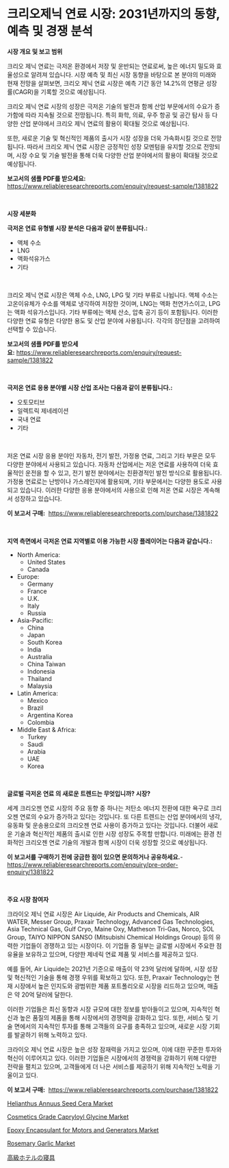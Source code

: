<p><h1>크리오제닉 연료 시장: 2031년까지의 동향, 예측 및 경쟁 분석</h1></p><p><strong>시장 개요 및 보고 범위</strong></p>
<p><p>크리오 제닉 연료는 극저온 환경에서 저장 및 운반되는 연료로써, 높은 에너지 밀도와 효율성으로 알려져 있습니다. 시장 예측 및 최신 시장 동향을 바탕으로 본 분야의 미래와 현재 전망을 살펴보면, 크리오 제닉 연료 시장은 예측 기간 동안 14.2%의 연평균 성장률(CAGR)을 기록할 것으로 예상됩니다. </p><p>크리오 제닉 연료 시장의 성장은 극저온 기술의 발전과 함께 산업 부문에서의 수요가 증가함에 따라 지속될 것으로 전망됩니다. 특히 화학, 의료, 우주 항공 및 공간 탐사 등 다양한 산업 분야에서 크리오 제닉 연료의 활용이 확대될 것으로 예상됩니다.</p><p>또한, 새로운 기술 및 혁신적인 제품의 출시가 시장 성장을 더욱 가속화시킬 것으로 전망됩니다. 따라서 크리오 제닉 연료 시장은 긍정적인 성장 모멘텀을 유지할 것으로 전망되며, 시장 수요 및 기술 발전을 통해 더욱 다양한 산업 분야에서의 활용이 확대될 것으로 예상됩니다.</p></p>
<p><strong>보고서의 샘플 PDF를 받으세요:</strong> <a href="https://www.reliableresearchreports.com/enquiry/request-sample/1381822">https://www.reliableresearchreports.com/enquiry/request-sample/1381822</a></p>
<p>&nbsp;</p>
<p><strong>시장 세분화</strong></p>
<p><strong>극저온 연료 유형별 시장 분석은 다음과 같이 분류됩니다.:</strong></p>
<p><ul><li>액체 수소</li><li>LNG</li><li>액화석유가스</li><li>기타</li></ul></p>
<p>&nbsp;</p>
<p><p>크리오 제닉 연료 시장은 액체 수소, LNG, LPG 및 기타 부류로 나뉩니다. 액체 수소는 고온이유체가 수소를 액체로 냉각하여 저장한 것이며, LNG는 액화 천연가스이고, LPG는 액화 석유가스입니다. 기타 부류에는 액체 산소, 압축 공기 등이 포함됩니다. 이러한 다양한 연료 유형은 다양한 용도 및 산업 분야에 사용됩니다. 각각의 장단점을 고려하여 선택할 수 있습니다.</p></p>
<p><strong>보고서의 샘플 PDF를 받으세요:</strong>&nbsp;<a href="https://www.reliableresearchreports.com/enquiry/request-sample/1381822">https://www.reliableresearchreports.com/enquiry/request-sample/1381822</a></p>
<p>&nbsp;</p>
<p><strong> 극저온 연료 응용 분야별 시장 산업 조사는 다음과 같이 분류됩니다.:</strong></p>
<p><ul><li>오토모티브</li><li>일렉트릭 제네레이션</li><li>국내 연료</li><li>기타</li></ul></p>
<p>&nbsp;</p>
<p><p>저온 연료 시장 응용 분야인 자동차, 전기 발전, 가정용 연료, 그리고 기타 부문은 모두 다양한 분야에서 사용되고 있습니다. 자동차 산업에서는 저온 연료를 사용하여 더욱 효율적인 운전을 할 수 있고, 전기 발전 분야에서는 친환경적인 발전 방식으로 활용됩니다. 가정용 연료로는 난방이나 가스레인지에 활용되며, 기타 부문에서는 다양한 용도로 사용되고 있습니다. 이러한 다양한 응용 분야에서의 사용으로 인해 저온 연료 시장은 계속해서 성장하고 있습니다.</p></p>
<p><strong>이 보고서 구매:</strong>&nbsp; <a href="https://www.reliableresearchreports.com/purchase/1381822">https://www.reliableresearchreports.com/purchase/1381822</a></p>
<p>&nbsp;</p>
<p><strong>지역 측면에서 극저온 연료 지역별로 이용 가능한 시장 플레이어는 다음과 같습니다.:</strong></p>
<p><ul>
    <li>
        North America:
        <ul>
            <li>United States</li>
            <li>Canada</li>
        </ul>
    </li>
    <li>
        Europe:
        <ul>
            <li>Germany</li>
            <li>France</li>
            <li>U.K.</li>
            <li>Italy</li>
            <li>Russia</li>
        </ul>
    </li>
    <li>
        Asia-Pacific:
        <ul>
            <li>China</li>
            <li>Japan</li>
            <li>South Korea</li>
            <li>India</li>
            <li>Australia</li>
            <li>China Taiwan</li>
            <li>Indonesia</li>
            <li>Thailand</li>
            <li>Malaysia</li>
        </ul>
    </li>
    <li>
        Latin America:
        <ul>
            <li>Mexico</li>
            <li>Brazil</li>
            <li>Argentina Korea</li>
            <li>Colombia</li>
        </ul>
    </li>
    <li>
        Middle East & Africa:
        <ul>
            <li>Turkey</li>
            <li>Saudi</li>
            <li>Arabia</li>
            <li>UAE</li>
            <li>Korea</li>
        </ul>
    </li>
    </ul></p>
<p>&nbsp;</p>
<p><strong>글로벌 극저온 연료 의 새로운 트렌드는 무엇입니까? 시장?</strong></p>
<p><p>세계 크리오젠 연로 시장의 주요 동향 중 하나는 저탄소 에너지 전환에 대한 욕구로 크리오젠 연로의 수요가 증가하고 있다는 것입니다. 또 다른 트렌드는 산업 분야에서의 냉각, 유동화 및 운송용으로의 크리오젠 연로 사용이 증가하고 있다는 것입니다. 더불어 새로운 기술과 혁신적인 제품의 출시로 인한 시장 성장도 주목할 만합니다. 미래에는 환경 친화적인 크리오젠 연로 기술의 개발과 함께 시장이 더욱 성장할 것으로 예상됩니다.</p></p>
<p><strong>이 보고서를 구매하기 전에 궁금한 점이 있으면 문의하거나 공유하세요.</strong>- <a href="https://www.reliableresearchreports.com/enquiry/pre-order-enquiry/1381822">https://www.reliableresearchreports.com/enquiry/pre-order-enquiry/1381822</a></p>
<p>&nbsp;</p>
<p><strong>주요 시장 참여자</strong></p>
<p><p>크라이오 제닉 연료 시장은 Air Liquide, Air Products and Chemicals, AIR WATER, Messer Group, Praxair Technology, Advanced Gas Technologies, Asia Technical Gas, Gulf Cryo, Maine Oxy, Matheson Tri-Gas, Norco, SOL Group, TAIYO NIPPON SANSO (Mitsubishi Chemical Holdings Group) 등의 유력한 기업들이 경쟁하고 있는 시장이다. 이 기업들 중 일부는 글로벌 시장에서 주요한 점유율을 보유하고 있으며, 다양한 제네릭 연료 제품 및 서비스를 제공하고 있다.</p><p>예를 들어, Air Liquide는 2021년 기준으로 매출이 약 23억 달러에 달하며, 시장 성장 및 혁신적인 기술을 통해 경쟁 우위를 확보하고 있다. 또한, Praxair Technology는 현재 시장에서 높은 인지도와 광범위한 제품 포트폴리오로 시장을 리드하고 있으며, 매출은 약 20억 달러에 달한다.</p><p>이러한 기업들은 최신 동향과 시장 규모에 대한 정보를 받아들이고 있으며, 지속적인 혁신과 높은 품질의 제품을 통해 시장에서의 경쟁력을 강화하고 있다. 또한, 서비스 및 기술 면에서의 지속적인 투자를 통해 고객들의 요구를 충족하고 있으며, 새로운 시장 기회를 발굴하기 위해 노력하고 있다.</p><p>크라이오 제닉 연료 시장은 높은 성장 잠재력을 가지고 있으며, 이에 대한 꾸준한 투자와 혁신이 이루어지고 있다. 이러한 기업들은 시장에서의 경쟁력을 강화하기 위해 다양한 전략을 펼치고 있으며, 고객들에게 더 나은 서비스를 제공하기 위해 지속적인 노력을 기울이고 있다.</p></p>
<p><strong>이 보고서 구매:</strong>&nbsp;&nbsp;<a href="https://www.reliableresearchreports.com/purchase/1381822">https://www.reliableresearchreports.com/purchase/1381822</a></p>
<p><p><a href="https://issuu.com/reportprime-2/docs/helianthus-annuus-seed-cera-market-size-2030.pptx">Helianthus Annuus Seed Cera Market</a></p><p><a href="https://github.com/CliffMedina6/Market-Research-Report-List-3/blob/main/cosmetics-grade-capryloyl-glycine-market.md">Cosmetics Grade Capryloyl Glycine Market</a></p><p><a href="https://github.com/provorikovar/Market-Research-Report-List-3/blob/main/epoxy-encapsulant-for-motors-and-generators-market.md">Epoxy Encapsulant for Motors and Generators Market</a></p><p><a href="https://view.publitas.com/reportprime-1/rosemary-garlic-market-a-comprehensive-report-of-its-market-share-growth-trends-2024-2031/">Rosemary Garlic Market</a></p><p><a href="https://github.com/cbigkbh02719/Market-Research-Report-List-1/blob/main/5987479739.md">高級ホテルの寝具</a></p></p>
